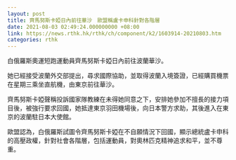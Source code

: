 ```yaml
---
layout: post
title: 齊馬努斯卡婭日內前往華沙　歐盟稱盧卡申科針對各階層
date: 2021-08-03 02:49:24.000000000 +08:00
link: https://news.rthk.hk/rthk/ch/component/k2/1603914-20210803.htm
categories: rthk
---
```


白俄羅斯奧運短跑運動員齊馬努斯卡婭日內前往波蘭華沙。

她已經接受波蘭外交部提出，尋求國際協助，並取得波蘭入境簽證，已經購買機票在星期三乘坐直航機，由東京前往華沙。

齊馬努斯卡婭聲稱投訴國家隊教練在未得她同意之下，安排她參加不擅長的接力項目後，被強行要求回國，她抵達東京羽田機場後，向日本警方求助，其後進入在東京的波蘭駐日本大使館。

歐盟認為，白俄羅斯試圖令齊馬努斯卡婭在不自願情況下回國，顯示總統盧卡申科的高壓政權，針對社會各階層，包括運動員，對奧林匹克精神追求和平，並不尊重。
